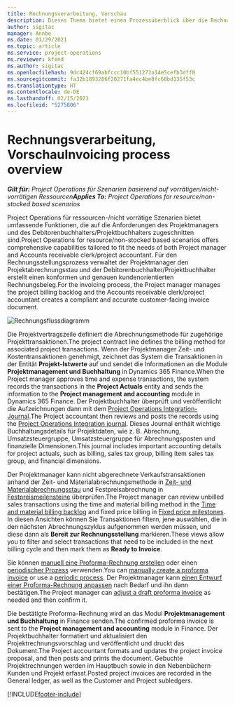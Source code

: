 ```yaml
---
title: Rechnungsverarbeitung, Vorschau
description: Dieses Thema bietet einen Prozessüberblick über die Rechnungsstellung in Project Operations für ressourcen-/nicht vorrätige Szenarien.
author: sigitac
manager: Annbe
ms.date: 01/29/2021
ms.topic: article
ms.service: project-operations
ms.reviewer: kfend
ms.author: sigitac
ms.openlocfilehash: 9dc424cf69abfccc10bf551272a14e5cefb3dff0
ms.sourcegitcommit: fa32b1893286f20271fa4ec4be8fc68bd135f53c
ms.translationtype: HT
ms.contentlocale: de-DE
ms.lasthandoff: 02/15/2021
ms.locfileid: "5275806"
---
```

# <a name="invoicing-process-overview"></a><span data-ttu-id="4478c-103">Rechnungsverarbeitung, Vorschau</span><span class="sxs-lookup"><span data-stu-id="4478c-103">Invoicing process overview</span></span>

<span data-ttu-id="4478c-104">_**Gilt für:** Project Operations für Szenarien basierend auf vorrätigen/nicht-vorrätigen Ressourcen_</span><span class="sxs-lookup"><span data-stu-id="4478c-104">_**Applies To:** Project Operations for resource/non-stocked based scenarios_</span></span>

<span data-ttu-id="4478c-105">Project Operations für ressourcen-/nicht vorrätige Szenarien bietet umfassende Funktionen, die auf die Anforderungen des Projektmanagers und des Debitorenbuchhalters/Projektbuchhalters zugeschnitten sind.</span><span class="sxs-lookup"><span data-stu-id="4478c-105">Project Operations for resource/non-stocked based scenarios offers comprehensive capabilities tailored to fit the needs of both Project manager and Accounts receivable clerk/project accountant.</span></span> <span data-ttu-id="4478c-106">Für den Rechnungsstellungsprozess verwaltet der Projektmanager den Projektabrechnungsstau und der Debitorenbuchhalter/Projektbuchhalter erstellt einen konformen und genauen kundenorientierten Rechnungsbeleg.</span><span class="sxs-lookup"><span data-stu-id="4478c-106">For the invoicing process, the Project manager manages the project billing backlog and the Accounts receivable clerk/project accountant creates a compliant and accurate customer-facing invoice document.</span></span>

![Rechnungsflussdiagramm](./media/invoicing-flow.png)

<span data-ttu-id="4478c-108">Die Projektvertragszeile definiert die Abrechnungsmethode für zugehörige Projekttransaktionen.</span><span class="sxs-lookup"><span data-stu-id="4478c-108">The project contract line defines the billing method for associated project transactions.</span></span> <span data-ttu-id="4478c-109">Wenn der Projektmanager Zeit- und Kostentransaktionen genehmigt, zeichnet das System die Transaktionen in der Entität **Projekt-Istwerte** auf und sendet die Informationen an die Module **Projektmanagement und Buchhaltung** in Dynamics 365 Finance.</span><span class="sxs-lookup"><span data-stu-id="4478c-109">When the Project manager approves time and expense transactions, the system records the transactions in the **Project Actuals** entity and sends the information to the **Project management and accounting** module in Dynamics 365 Finance.</span></span> <span data-ttu-id="4478c-110">Der Projektbuchhalter überprüft und veröffentlicht die Aufzeichnungen dann mit dem [Project Operations Integration-Journal](../project-accounting/project-operations-integration-journal.md).</span><span class="sxs-lookup"><span data-stu-id="4478c-110">The Project accountant then reviews and posts the records using the [Project Operations Integration journal](../project-accounting/project-operations-integration-journal.md).</span></span> <span data-ttu-id="4478c-111">Dieses Journal enthält wichtige Buchhaltungsdetails für Projektdaten, wie z. B. Abrechnung, Umsatzsteuergruppe, Umsatzsteuergruppe für Abrechnungsposten und finanzielle Dimensionen.</span><span class="sxs-lookup"><span data-stu-id="4478c-111">This journal includes important accounting details for project actuals, such as billing, sales tax group, billing item sales tax group, and financial dimensions.</span></span>

<span data-ttu-id="4478c-112">Der Projektmanager kann nicht abgerechnete Verkaufstransaktionen anhand der Zeit- und Materialabrechnungsmethode in [Zeit- und Materialabrechnungsstau](../proforma-invoicing/manage-billing-backlog.md#time-and-material-billing-backlog) und Festpreisabrechnung in [Festpreismeilensteine](../proforma-invoicing/manage-billing-backlog.md#fixed-price-milestones) überprüfen.</span><span class="sxs-lookup"><span data-stu-id="4478c-112">The Project manager can review unbilled sales transactions using the time and material billing method in the [Time and material billing backlog](../proforma-invoicing/manage-billing-backlog.md#time-and-material-billing-backlog) and fixed price billing in [Fixed price milestones](../proforma-invoicing/manage-billing-backlog.md#fixed-price-milestones).</span></span> <span data-ttu-id="4478c-113">In diesen Ansichten können Sie Transaktionen filtern, jene auswählen, die in den nächsten Abrechnungszyklus aufgenommen werden müssen, und diese dann als **Bereit zur Rechnungsstellung** markieren.</span><span class="sxs-lookup"><span data-stu-id="4478c-113">These views allow you to filter and select transactions that need to be included in the next billing cycle and then mark them as **Ready to Invoice**.</span></span>

<span data-ttu-id="4478c-114">Sie können [manuell eine Proforma-Rechnung erstellen](../proforma-invoicing/create-manual-proforma-invoice.md) oder einen [periodischer Prozess](../proforma-invoicing/configure-automated-invoice-creation.md) verwenden.</span><span class="sxs-lookup"><span data-stu-id="4478c-114">You can [manually create a proforma invoice](../proforma-invoicing/create-manual-proforma-invoice.md) or use a [periodic process](../proforma-invoicing/configure-automated-invoice-creation.md).</span></span> <span data-ttu-id="4478c-115">Der Projektmanager kann [einen Entwurf einer Proforma-Rechnung anpassen](../proforma-invoicing/manage-proforma-invoice.md) nach Bedarf und ihn dann bestätigen.</span><span class="sxs-lookup"><span data-stu-id="4478c-115">The Project manager can [adjust a draft proforma invoice](../proforma-invoicing/manage-proforma-invoice.md) as needed and then confirm it.</span></span>

<span data-ttu-id="4478c-116">Die bestätigte Proforma-Rechnung wird an das Modul **Projektmanagement und Buchhaltung** in Finance senden.</span><span class="sxs-lookup"><span data-stu-id="4478c-116">The confirmed proforma invoice is sent to the **Project management and accounting** module in Finance.</span></span> <span data-ttu-id="4478c-117">Der Projektbuchhalter formatiert und aktualisiert den Projektrechnungsvorschlag und veröffentlicht und druckt das Dokument.</span><span class="sxs-lookup"><span data-stu-id="4478c-117">The Project accountant formats and updates the project invoice proposal, and then posts and prints the document.</span></span> <span data-ttu-id="4478c-118">Gebuchte Projektrechnungen werden im Hauptbuch sowie in den Nebenbüchern Kunden und Projekt erfasst.</span><span class="sxs-lookup"><span data-stu-id="4478c-118">Posted project invoices are recorded in the General ledger, as well as the Customer and Project subledgers.</span></span>


[!INCLUDE[footer-include](../includes/footer-banner.md)]